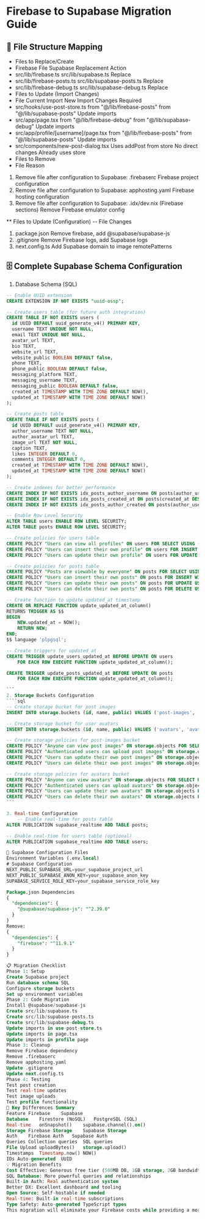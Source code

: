 
# Firebase to Supabase Migration Guide

## 📁 File Structure Mapping

* Files to Replace/Create
* Firebase File Supabase Replacement Action
* src/lib/firebase.ts src/lib/supabase.ts Replace
* src/lib/firebase-posts.ts src/lib/supabase-posts.ts Replace
* src/lib/firebase-debug.ts src/lib/supabase-debug.ts Replace
* Files to Update (Import Changes)
* File Current Import New Import Changes Required
* src/hooks/use-post-store.ts from "@/lib/firebase-posts" from "@/lib/supabase-posts" Update imports
* src/app/page.tsx from "@/lib/firebase-debug" from "@/lib/supabase-debug" Update imports
* src/app/profile/[username]/page.tsx from "@/lib/firebase-posts" from "@/lib/supabase-posts" Update imports
* src/components/new-post-dialog.tsx Uses addPost from store No direct changes Already uses store
* Files to Remove
* File Reason

1. Remove file after configuration to Supabase: .firebaserc Firebase project configuration
2. Remove file after configuration to Supabase: apphosting.yaml Firebase hosting configuration
3. Remove file after configuration to Supabase: .idx/dev.nix (Firebase sections) Remove Firebase emulator config

** Files to Update (Configuration)
  -- File Changes

1. package.json Remove firebase, add @supabase/supabase-js
2. .gitignore Remove Firebase logs, add Supabase logs
3. next.config.ts Add Supabase domain to image remotePatterns

## 🗄️ Complete Supabase Schema Configuration

1. Database Schema (SQL)

`````sql
-- Enable UUID extension
CREATE EXTENSION IF NOT EXISTS "uuid-ossp";

-- Create users table (for future auth integration)
CREATE TABLE IF NOT EXISTS users (
  id UUID DEFAULT uuid_generate_v4() PRIMARY KEY,
  username TEXT UNIQUE NOT NULL,
  email TEXT UNIQUE NOT NULL,
  avatar_url TEXT,
  bio TEXT,
  website_url TEXT,
  website_public BOOLEAN DEFAULT false,
  phone TEXT,
  phone_public BOOLEAN DEFAULT false,
  messaging_platform TEXT,
  messaging_username TEXT,
  messaging_public BOOLEAN DEFAULT false,
  created_at TIMESTAMP WITH TIME ZONE DEFAULT NOW(),
  updated_at TIMESTAMP WITH TIME ZONE DEFAULT NOW()
);

-- Create posts table
CREATE TABLE IF NOT EXISTS posts (
  id UUID DEFAULT uuid_generate_v4() PRIMARY KEY,
  author_username TEXT NOT NULL,
  author_avatar_url TEXT,
  image_url TEXT NOT NULL,
  caption TEXT,
  likes INTEGER DEFAULT 0,
  comments INTEGER DEFAULT 0,
  created_at TIMESTAMP WITH TIME ZONE DEFAULT NOW(),
  updated_at TIMESTAMP WITH TIME ZONE DEFAULT NOW()
);

-- Create indexes for better performance
CREATE INDEX IF NOT EXISTS idx_posts_author_username ON posts(author_username);
CREATE INDEX IF NOT EXISTS idx_posts_created_at ON posts(created_at DESC);
CREATE INDEX IF NOT EXISTS idx_posts_author_created ON posts(author_username, created_at DESC);

-- Enable Row Level Security
ALTER TABLE users ENABLE ROW LEVEL SECURITY;
ALTER TABLE posts ENABLE ROW LEVEL SECURITY;

-- Create policies for users table
CREATE POLICY "Users can view all profiles" ON users FOR SELECT USING (true);
CREATE POLICY "Users can insert their own profile" ON users FOR INSERT WITH CHECK (true);
CREATE POLICY "Users can update their own profile" ON users FOR UPDATE USING (true);

-- Create policies for posts table
CREATE POLICY "Posts are viewable by everyone" ON posts FOR SELECT USING (true);
CREATE POLICY "Users can insert their own posts" ON posts FOR INSERT WITH CHECK (true);
CREATE POLICY "Users can update their own posts" ON posts FOR UPDATE USING (true);
CREATE POLICY "Users can delete their own posts" ON posts FOR DELETE USING (true);

-- Create function to update updated_at timestamp
CREATE OR REPLACE FUNCTION update_updated_at_column()
RETURNS TRIGGER AS $$
BEGIN
    NEW.updated_at = NOW();
    RETURN NEW;
END;
$$ language 'plpgsql';

-- Create triggers for updated_at
CREATE TRIGGER update_users_updated_at BEFORE UPDATE ON users
    FOR EACH ROW EXECUTE FUNCTION update_updated_at_column();

CREATE TRIGGER update_posts_updated_at BEFORE UPDATE ON posts
    FOR EACH ROW EXECUTE FUNCTION update_updated_at_column();

```
2. Storage Buckets Configuration
````sql
-- Create storage bucket for post images
INSERT INTO storage.buckets (id, name, public) VALUES ('post-images', 'post-images', true);

-- Create storage bucket for user avatars
INSERT INTO storage.buckets (id, name, public) VALUES ('avatars', 'avatars', true);

-- Create storage policies for post-images bucket
CREATE POLICY "Anyone can view post images" ON storage.objects FOR SELECT USING (bucket_id = 'post-images');
CREATE POLICY "Authenticated users can upload post images" ON storage.objects FOR INSERT WITH CHECK (bucket_id = 'post-images' AND auth.role() = 'authenticated');
CREATE POLICY "Users can update their own post images" ON storage.objects FOR UPDATE USING (bucket_id = 'post-images' AND auth.role() = 'authenticated');
CREATE POLICY "Users can delete their own post images" ON storage.objects FOR DELETE USING (bucket_id = 'post-images' AND auth.role() = 'authenticated');

-- Create storage policies for avatars bucket
CREATE POLICY "Anyone can view avatars" ON storage.objects FOR SELECT USING (bucket_id = 'avatars');
CREATE POLICY "Authenticated users can upload avatars" ON storage.objects FOR INSERT WITH CHECK (bucket_id = 'avatars' AND auth.role() = 'authenticated');
CREATE POLICY "Users can update their own avatars" ON storage.objects FOR UPDATE USING (bucket_id = 'avatars' AND auth.role() = 'authenticated');
CREATE POLICY "Users can delete their own avatars" ON storage.objects FOR DELETE USING (bucket_id = 'avatars' AND auth.role() = 'authenticated');
```

3. Real-time Configuration
    -- Enable real-time for posts table
ALTER PUBLICATION supabase_realtime ADD TABLE posts;

-- Enable real-time for users table (optional)
ALTER PUBLICATION supabase_realtime ADD TABLE users;

🔧 Supabase Configuration Files
Environment Variables (.env.local)
# Supabase Configuration
NEXT_PUBLIC_SUPABASE_URL=your_supabase_project_url
NEXT_PUBLIC_SUPABASE_ANON_KEY=your_supabase_anon_key
SUPABASE_SERVICE_ROLE_KEY=your_supabase_service_role_key

Package.json Dependencies
{
  "dependencies": {
    "@supabase/supabase-js": "^2.39.0"
  }
}
Remove:
{
  "dependencies": {
    "firebase": "^11.9.1"
  }
}

📋 Migration Checklist
Phase 1: Setup
Create Supabase project
Run database schema SQL
Configure storage buckets
Set up environment variables
Phase 2: Code Migration
Install @supabase/supabase-js
Create src/lib/supabase.ts
Create src/lib/supabase-posts.ts
Create src/lib/supabase-debug.ts
Update imports in use-post-store.ts
Update imports in page.tsx
Update imports in profile page
Phase 3: Cleanup
Remove Firebase dependency
Remove .firebaserc
Remove apphosting.yaml
Update .gitignore
Update next.config.ts
Phase 4: Testing
Test post creation
Test real-time updates
Test image uploads
Test profile functionality
🔄 Key Differences Summary
Feature	Firebase	Supabase
Database	Firestore (NoSQL)	PostgreSQL (SQL)
Real-time	onSnapshot()	supabase.channel().on()
Storage	Firebase Storage	Supabase Storage
Auth	Firebase Auth	Supabase Auth
Queries	Collection queries	SQL queries
File Upload	uploadBytes()	storage.upload()
Timestamps	Timestamp.now()	NOW()
IDs	Auto-generated	UUID
💡 Migration Benefits
Cost Effective: Generous free tier (500MB DB, 1GB storage, 2GB bandwidth)
SQL Database: More powerful queries and relationships
Built-in Auth: Real authentication system
Better DX: Excellent dashboard and tooling
Open Source: Self-hostable if needed
Real-time: Built-in real-time subscriptions
Type Safety: Auto-generated TypeScript types
This migration will eliminate your Firebase costs while providing a more robust and feature-rich backend solution.
`````
